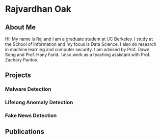 # Rajvardhan Oak

## About Me
Hi! My name is Raj and I am a graduate student at UC Berkeley. I study at the School of Information and my focus is Data Science. I also do research in machine learning and computer security. I am advised by Prof. Dawn Song and Prof. Hany Farid. I also work as a teaching assistant with Prof. Zachary Pardos. 


## Projects

### Malware Detection

### Lifelong Anomaly Detection

### Fake News Detection


## Publications
